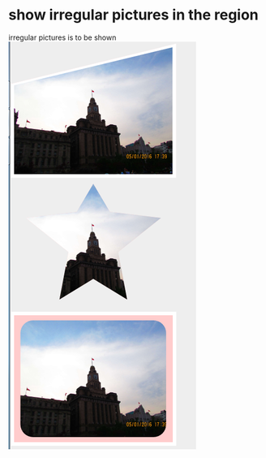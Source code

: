 # show irregular pictures in the region
irregular pictures is to be shown
<img src="images/result.png">